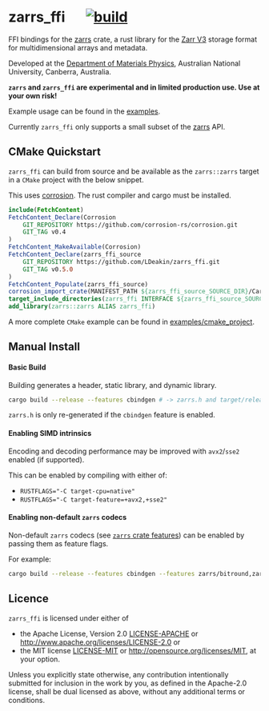# zarrs_ffi &emsp; [![build](https://github.com/LDeakin/zarrs_ffi/actions/workflows/ci.yml/badge.svg)](https://github.com/LDeakin/zarrs_ffi/actions/workflows/ci.yml)

FFI bindings for the [zarrs] crate, a rust library for the [Zarr V3](https://zarr.dev) storage format for multidimensional arrays and metadata.

Developed at the [Department of Materials Physics](https://physics.anu.edu.au/research/mp/), Australian National University, Canberra, Australia.

**`zarrs` and `zarrs_ffi` are experimental and in limited production use. Use at your own risk!**

Example usage can be found in the [examples](./examples).

Currently `zarrs_ffi` only supports a small subset of the [zarrs] API.

## CMake Quickstart
`zarrs_ffi` can build from source and be available as the `zarrs::zarrs` target in a `CMake` project with the below snippet.

This uses [corrosion](https://github.com/corrosion-rs/corrosion).
The rust compiler and cargo must be installed.

```cmake
include(FetchContent)
FetchContent_Declare(Corrosion
    GIT_REPOSITORY https://github.com/corrosion-rs/corrosion.git
    GIT_TAG v0.4
)
FetchContent_MakeAvailable(Corrosion)
FetchContent_Declare(zarrs_ffi_source
    GIT_REPOSITORY https://github.com/LDeakin/zarrs_ffi.git
    GIT_TAG v0.5.0
)
FetchContent_Populate(zarrs_ffi_source)
corrosion_import_crate(MANIFEST_PATH ${zarrs_ffi_source_SOURCE_DIR}/Cargo.toml)
target_include_directories(zarrs_ffi INTERFACE ${zarrs_ffi_source_SOURCE_DIR})
add_library(zarrs::zarrs ALIAS zarrs_ffi)
```

A more complete `CMake` example can be found in [examples/cmake_project](https://github.com/LDeakin/zarrs_ffi/tree/main/examples/cmake_project).

## Manual Install

#### Basic Build
Building generates a header, static library, and dynamic library.
```bash
cargo build --release --features cbindgen # -> zarrs.h and target/release/[lib]{zarrs.a,zarrs.so,zarrs.dll,zarrs.dylib}
```
`zarrs.h` is only re-generated if the `cbindgen` feature is enabled.

#### Enabling SIMD intrinsics
Encoding and decoding performance may be improved with `avx2`/`sse2` enabled (if supported).

This can be enabled by compiling with either of:
 - `RUSTFLAGS="-C target-cpu=native"`
 - `RUSTFLAGS="-C target-feature=+avx2,+sse2"`

#### Enabling non-default `zarrs` codecs
Non-default `zarrs` codecs (see [`zarrs` crate features](https://docs.rs/zarrs/latest/zarrs/#crate-features)) can be enabled by passing them as feature flags.

For example:
```bash
cargo build --release --features cbindgen --features zarrs/bitround,zarrs/zfp,zarrs/bz2,zarrs/pcodec
```

## Licence
`zarrs_ffi` is licensed under either of
 - the Apache License, Version 2.0 [LICENSE-APACHE](./LICENCE-APACHE) or <http://www.apache.org/licenses/LICENSE-2.0> or
 - the MIT license [LICENSE-MIT](./LICENCE-MIT) or <http://opensource.org/licenses/MIT>, at your option.

Unless you explicitly state otherwise, any contribution intentionally submitted for inclusion in the work by you, as defined in the Apache-2.0 license, shall be dual licensed as above, without any additional terms or conditions.

[zarrs]: https://github.com/LDeakin/zarrs
